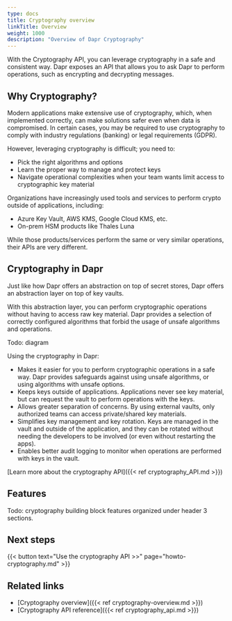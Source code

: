 ```yaml
---
type: docs
title: Cryptography overview
linkTitle: Overview
weight: 1000
description: "Overview of Dapr Cryptography"
---
```


With the Cryptography API, you can leverage cryptography in a safe and consistent way. Dapr exposes an API that allows you to ask Dapr to perform operations, such as encrypting and decrypting messages.

## Why Cryptography?

Modern applications make extensive use of cryptography, which, when implemented correctly, can make solutions safer even when data is compromised. In certain cases, you may be required to use cryptography to comply with industry regulations (banking) or legal requirements (GDPR). 

However, leveraging cryptography is difficult; you need to:
- Pick the right algorithms and options
- Learn the proper way to manage and protect keys
- Navigate operational complexities when your team wants limit access to cryptographic key material

Organizations have increasingly used tools and services to perform crypto outside of applications, including:
- Azure Key Vault, AWS KMS, Google Cloud KMS, etc. 
- On-prem HSM products like Thales Luna 

While those products/services perform the same or very similar operations, their APIs are very different.

## Cryptography in Dapr

Just like how Dapr offers an abstraction on top of secret stores, Dapr offers an abstraction layer on top of key vaults.

With this abstraction layer, you can perform cryptographic operations without having to access raw key material. Dapr provides a selection of correctly configured algorithms that forbid the usage of unsafe algorithms and operations. 

Todo: diagram

Using the cryptography in Dapr:

- Makes it easier for you to perform cryptographic operations in a safe way. Dapr provides safeguards against using unsafe algorithms, or using algorithms with unsafe options.
- Keeps keys outside of applications. Applications never see key material, but can request the vault to perform operations with the keys.
- Allows greater separation of concerns. By using external vaults, only authorized teams can access private/shared key materials.
- Simplifies key management and key rotation. Keys are managed in the vault and outside of the application, and they can be rotated without needing the developers to be involved (or even without restarting the apps).
- Enables better audit logging to monitor when operations are performed with keys in the vault.

[Learn more about the cryptography API]({{< ref cryptography_API.md >}})

## Features

Todo: cryptography building block features organized under header 3 sections.

## Next steps

{{< button text="Use the cryptography API >>" page="howto-cryptography.md" >}}

## Related links
- [Cryptography overview]({{< ref cryptography-overview.md >}})
- [Cryptography API reference]({{< ref cryptography_api.md >}})